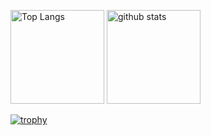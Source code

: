 

<p align="left"> 
  <img alt="Top Langs" height="150px" src="https://github-readme-stats.vercel.app/api/top-langs/?username=atomu330&layout=compact&show_icons=true&theme=tokyonight" />
  <img alt="github stats" height="150px" src="https://github-readme-stats.vercel.app/api?username=atomu330&show_icons=true&theme=tokyonight" />
</p>

[![trophy](https://github-profile-trophy.vercel.app/?username=atomu330&theme=onedark&column=7)](https://github.com/ryo-ma/github-profile-trophy)
